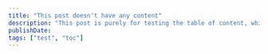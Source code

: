 ```yaml
---
title: "This post doesn't have any content"
description: "This post is purely for testing the table of content, which should not be rendered"
publishDate:
tags: ["test", "toc"]
---
```

